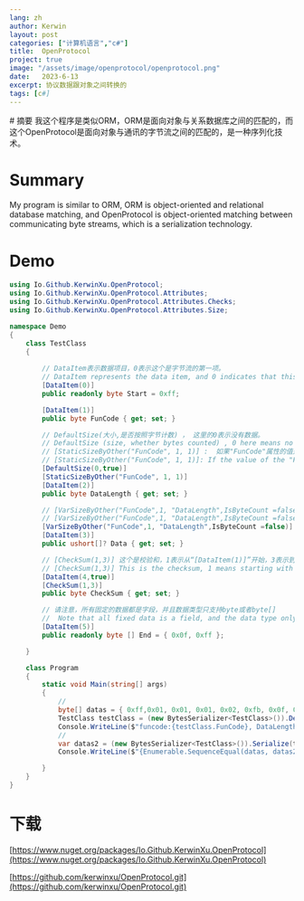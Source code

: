 ```yaml
---
lang: zh
author: Kerwin
layout: post
categories: ["计算机语言","c#"]
title:  OpenProtocol
project: true
image: "/assets/image/openprotocol/openprotocol.png"
date:   2023-6-13
excerpt: 协议数据跟对象之间转换的
tags: [c#]
---
```

﻿# 摘要
我这个程序是类似ORM，ORM是面向对象与关系数据库之间的匹配的，而这个OpenProtocol是面向对象与通讯的字节流之间的匹配的，是一种序列化技术。  
# Summary 
My program is similar to ORM, ORM is object-oriented and relational database matching, and OpenProtocol is object-oriented matching between communicating byte streams, which is a serialization technology.  

# Demo

```c#
using Io.Github.KerwinXu.OpenProtocol;
using Io.Github.KerwinXu.OpenProtocol.Attributes;
using Io.Github.KerwinXu.OpenProtocol.Attributes.Checks;
using Io.Github.KerwinXu.OpenProtocol.Attributes.Size;

namespace Demo
{
    class TestClass
    {
        
        // DataItem表示数据项目，0表示这个是字节流的第一项。
        // DataItem represents the data item, and 0 indicates that this is the first item in the byte stream.
        [DataItem(0)]  
        public readonly byte Start = 0xff;

        [DataItem(1)]
        public byte FunCode { get; set; }

        // DefaultSize(大小,是否按照字节计数) ， 这里的0表示没有数据。
        // DefaultSize (size, whether bytes counted) , 0 here means no data.
        // [StaticSizeByOther("FunCode", 1, 1)] :  如果"FunCode"属性的值是1，那么这个数据的大小是1.
        // [StaticSizeByOther("FunCode", 1, 1)]: If the value of the "FunCode" attribute is 1, then the size of the data is 1
        [DefaultSize(0,true)]
        [StaticSizeByOther("FunCode", 1, 1)]
        [DataItem(2)]
        public byte DataLength { get; set; }

        // [VarSizeByOther("FunCode",1, "DataLength",IsByteCount =false)] : 如果属性"FunCode"的值是1，那么属性Data的长度是属性"DataLength"的值，是按照Data的ushort数据类型计数。
        // [VarSizeByOther("FunCode",1, "DataLength",IsByteCount =false)] : If the value of the property "FunCode" is 1, then the length of the property Data is the value of the property "DataLength", which is counted according to the ushort data type of Data.
        [VarSizeByOther("FunCode",1, "DataLength",IsByteCount =false)]
        [DataItem(3)]
        public ushort[]? Data { get; set; }

        // [CheckSum(1,3)] 这个是校验和，1表示从“[DataItem(1)]”开始，3表示到“[DataItem(3)]”结束。
        // [CheckSum(1,3)] This is the checksum, 1 means starting with "[DataItem(1)]" and 3 means ending with "[DataItem(3)]".
        [DataItem(4,true)]
        [CheckSum(1,3)]
        public byte CheckSum { get; set; }

        // 请注意，所有固定的数据都是字段，并且数据类型只支持byte或者byte[]
        //  Note that all fixed data is a field, and the data type only supports byte or byte[]
        [DataItem(5)]
        public readonly byte [] End = { 0x0f, 0xff };

    }

    class Program
    {
        static void Main(string[] args)
        {
            // 
            byte[] datas = { 0xff,0x01, 0x01, 0x01, 0x02, 0xfb, 0x0f, 0xff };
            TestClass testClass = (new BytesSerializer<TestClass>()).Deserialize(datas);
            Console.WriteLine($"funcode:{testClass.FunCode}, DataLength:{testClass.DataLength}, CheckSum:{testClass.CheckSum}");
            //
            var datas2 = (new BytesSerializer<TestClass>()).Serialize(testClass);
            Console.WriteLine($"{Enumerable.SequenceEqual(datas, datas2)}");

        }
    }
}
```

# 下载

[https://www.nuget.org/packages/Io.Github.KerwinXu.OpenProtocol](https://www.nuget.org/packages/Io.Github.KerwinXu.OpenProtocol)  

[https://github.com/kerwinxu/OpenProtocol.git](https://github.com/kerwinxu/OpenProtocol.git)

